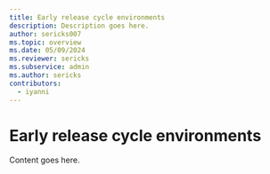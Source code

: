 ```yaml
---
title: Early release cycle environments
description: Description goes here.
author: sericks007
ms.topic: overview
ms.date: 05/09/2024
ms.reviewer: sericks
ms.subservice: admin
ms.author: sericks
contributors:
  - iyanni
---
```

# Early release cycle environments

Content goes here.
